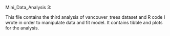 Mini_Data_Analysis 3: 

This file contains the third analysis of vancouver_trees dataset and R code I wrote in order to manipulate data and fit model. It contains tibble and plots for the analysis.
